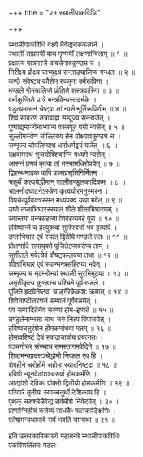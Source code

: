 +++
title = "२१ स्थालीपाकविधिः"

+++
    
स्थालीपाकविधिं वक्ष्ये नैवेद्यचरुकल्पने ।  
स्थालीं ताम्रमयीं वाथ मृण्मयीं लक्षणान्विताम् ॥ १ ॥  
प्रक्षाल्य पात्रमस्त्रे कवचेनावकुण्ठ्य च ।  
निरीक्ष्य प्रोक्ष्य चाभ्युक्ष्य सन्ताड्यालिप्य गन्धतः ॥ २ ॥  
कण्ठे संवेष्ट्य कौशेन रज्जुना वर्मरूपिणा ।  
मण्डले गोमयालिप्ते प्रोक्षिते शस्त्रवारिणा ॥ ३ ॥  
वर्माकुण्ठिते पात्रे मन्त्रविन्यस्तदर्भके ।  
षडुत्थमासनं चेष्ट्वा तां न्यसेन्मूर्तिरूपिणीम् ॥ ४ ॥  
शिवं सावरणं तत्रावाह्य सम्पूज्य सन्त्यजेत् ।  
पुष्पाद्यमाज्येनाभ्यज्य वस्त्रपूतं पयो न्यसेत् ॥ ५ ॥  
चुल्लीमस्त्रेण चोल्लिख्य तेन प्रोक्ष्यावकुण्ठ्य च ।  
सम्मृज्य चोपलिप्याथ धर्माधर्मद्वयं यजेत् ॥ ६ ॥  
दक्षवामस्थ भुजयोश्शिवाग्निं मध्यमे न्यसेत् ।  
आसनं प्रणवं कृत्वा तां तस्यामधिरोपयेत् ॥ ७ ॥  
द्विप्रस्थमाढकं वापि पञ्चप्रसृतिनिर्मितम् ।  
चतुर्थं कल्पयेद्धीमान् शालीतण्डुलकादिकम् ॥ ८ ॥  
चालनोद्घाटनेऽस्त्रेण कृत्वघोरमनुस्मरन् ।  
विपचेत्पूर्ववक्त्रस्सन् मध्यपक्वं यथा भवेत् ॥ ९ ॥  
उष्णे तप्ताभिघारस्स्यात् शीते शीताभिघारणम् ।  
स्वान्तया मन्त्रसंहत्या शिवहव्यवहे पुरा ॥ १० ॥  
हविष्यान्ते च हेत्युक्त्वा सुस्स्विन्नो भव इत्यपि ।  
तप्ताभिघार एवं स्यात् द्वितीये मण्डले ततः ॥ ११ ॥  
प्रोक्षणादि समायुक्ते पूजितेऽप्यवरोप्य ताम् ।  
सुशीतले भवेत्येवं वौषट्पल्लवया तथा ॥ १२ ॥  
शीताभिघार एवं स्यान्मन्त्रसंहितया भवेत् ।  
सम्मृज्य च मृदम्भोभ्यां स्थालीं सुरभिमुद्रया ॥ १३ ॥  
अमृतीकृत्य कुण्डस्य पश्चिमे पूर्वमण्डले ।  
पूजिते हृदयेनेष्ट्वा चाङ्गैरेकैकशः क्रमात् ॥ १४ ॥  
शिवेनाष्टोत्तरशतं सम्पातं पूर्ववन्नयेत् ।  
एवं सम्पादितेनैव चरुणा होम-इष्यते ॥ १५ ॥  
तण्डुलेनाम्भसा चाथ चरुं नित्यं विपाचयेत् ।  
हविष्यचतुरंशेन होमकर्माथवा मतम् ॥ १६ ॥  
होमावशिष्टं देयं स्यादाचार्याय प्रयत्नतः ।  
पञ्चगोचर संस्थाय समस्तागमवेदिने ॥ १७ ॥  
शिष्टमन्यप्रदत्तञ्चेद्धोमो निष्फल एव हि ।  
शेषहीने चरोर्होमे सहोमः स्यादनिष्टदः ॥ १८ ॥  
हविषो न्यूनवेदांशश्चरुर्वा होमकर्मणि ।  
आद्यांशो दैविकः प्रोक्तो द्वितीयो होमकर्मणि ॥ १९ ॥  
परिवारे तृतीयः स्याच्चतुर्थो देशिकाय हि ।  
पृथक् चरुश्चेन्नैवेद्यं सर्वमीशे निवेदयेत् ॥ २० ॥  
प्राणाग्निहोत्रं कर्तव्यं साधकैः फलकाङ्क्षिभिः ।  
एतेषामन्यथाभावे सर्वं भवति चान्यथा ॥ २१ ॥  
    
इति उत्तरकामिकाख्ये महातन्त्रे स्थालीपाकविधिः  
एकविंशतितमः पटलः  
    
    
    